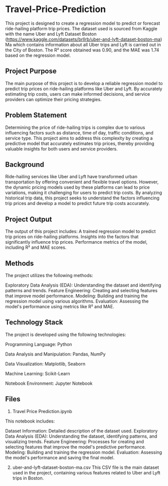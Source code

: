 # Travel-Price-Prediction

This project is designed to create a regression model to predict or forecast ride-hailing platform trip prices. The dataset used is sourced from Kaggle with the name Uber and Lyft Dataset Boston (https://www.kaggle.com/datasets/brllrb/uber-and-lyft-dataset-boston-ma) Ma which contains information about all Uber trips and Lyft is carried out in the City of Boston. The R² score obtained was 0.90, and the MAE was 1.74 based on the regression model.

## Project Purpose
The main purpose of this project is to develop a reliable regression model to predict trip prices on ride-hailing platforms like Uber and Lyft. By accurately estimating trip costs, users can make informed decisions, and service providers can optimize their pricing strategies.

## Problem Statement
Determining the price of ride-hailing trips is complex due to various influencing factors such as distance, time of day, traffic conditions, and service type. This project aims to address this complexity by creating a predictive model that accurately estimates trip prices, thereby providing valuable insights for both users and service providers.

## Background
Ride-hailing services like Uber and Lyft have transformed urban transportation by offering convenient and flexible travel options. However, the dynamic pricing models used by these platforms can lead to price variations, making it challenging for users to predict trip costs. By analyzing historical trip data, this project seeks to understand the factors influencing trip prices and develop a model to predict future trip costs accurately.

## Project Output

The output of this project includes:
A trained regression model to predict trip prices on ride-hailing platforms.
Insights into the factors that significantly influence trip prices.
Performance metrics of the model, including R² and MAE scores.

## Methods
The project utilizes the following methods:

Exploratory Data Analysis (EDA): Understanding the dataset and identifying patterns and trends.
Feature Engineering: Creating and selecting features that improve model performance.
Modeling: Building and training the regression model using various algorithms.
Evaluation: Assessing the model's performance using metrics like R² and MAE.

## Technology Stack
The project is developed using the following technologies:

Programming Language: Python

Data Analysis and Manipulation: Pandas, NumPy

Data Visualization: Matplotlib, Seaborn

Machine Learning: Scikit-Learn

Notebook Environment: Jupyter Notebook

## Files

1. Travel Price Prediction.ipynb

This notebook includes:

Dataset Information: Detailed description of the dataset used.
Exploratory Data Analysis (EDA): Understanding the dataset, identifying patterns, and visualizing trends.
Feature Engineering: Processes for creating and selecting features that improve the model's predictive performance.
Modeling: Building and training the regression model.
Evaluation: Assessing the model's performance and saving the final model.

2. uber-and-lyft-dataset-boston-ma.csv
This CSV file is the main dataset used in the project, containing various features related to Uber and Lyft trips in Boston.
